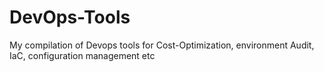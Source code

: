 # DevOps-Tools
My compilation of Devops tools for Cost-Optimization, environment Audit, IaC, configuration management etc

